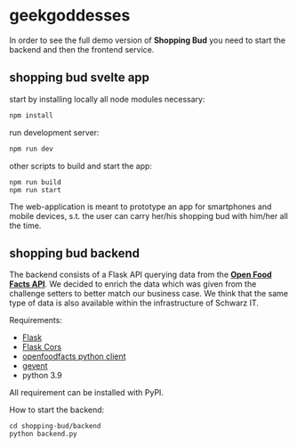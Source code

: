 # geekgoddesses


In order to see the full demo version of **Shopping Bud** you need to start the backend and then the frontend service.
## shopping bud svelte app

start by installing locally all node modules necessary: 
```bash
npm install
```

run development server:
```bash
npm run dev
```

other scripts to build and start the app:
```
npm run build
npm run start
```
The web-application is meant to prototype an app for smartphones and mobile devices, s.t. the user can carry her/his shopping bud with him/her all the time. 


## shopping bud backend

The backend consists of a Flask API querying data from the [**Open Food Facts API**](https://de.openfoodfacts.org/). We decided to enrich the data which was given from the challenge setters to better match our business case. We think that the same type of data is also available within the infrastructure of Schwarz IT.

Requirements:
- [Flask](https://pypi.org/project/Flask/)
- [Flask Cors](https://pypi.org/project/Flask-Cors/)
- [openfoodfacts python client](https://github.com/openfoodfacts/openfoodfacts-python)
- [gevent](https://pypi.org/project/gevent/)
- python 3.9

All requirement can be installed with PyPI.

How to start the backend:
```
cd shopping-bud/backend
python backend.py

```


